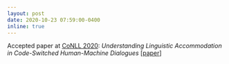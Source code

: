 ```yaml
---
layout: post
date: 2020-10-23 07:59:00-0400
inline: true
---
```


Accepted paper at [CoNLL 2020](https://www.conll.org/2020): *Understanding Linguistic Accommodation in Code-Switched Human-Machine Dialogues* [[paper](https://www.aclweb.org/anthology/2020.conll-1.46.pdf)]
